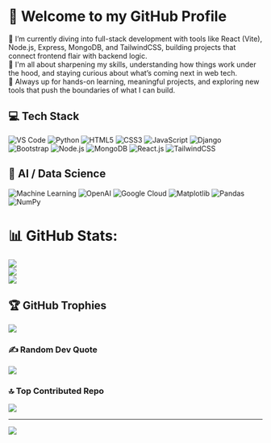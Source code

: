# 💫 Welcome to my GitHub Profile
🔭 I’m currently diving into full-stack development with tools like React (Vite), Node.js, Express, MongoDB, and TailwindCSS, building projects that connect frontend flair with backend logic.<br> 🌱 I'm all about sharpening my skills, understanding how things work under the hood, and staying curious about what’s coming next in web tech.<br>🚀 Always up for hands-on learning, meaningful projects, and exploring new tools that push the boundaries of what I can build.<br>

## 💻 Tech Stack

![VS Code](https://img.shields.io/badge/VS%20Code-0078d7?style=flat&logo=visual-studio-code&logoColor=white)
![Python](https://img.shields.io/badge/Python-3776AB?style=flat&logo=python&logoColor=white)
![HTML5](https://img.shields.io/badge/HTML5-E34F26?style=flat&logo=html5&logoColor=white)
![CSS3](https://img.shields.io/badge/CSS3-1572B6?style=flat&logo=css3&logoColor=white)
![JavaScript](https://img.shields.io/badge/JavaScript-F7DF1E?style=flat&logo=javascript&logoColor=black)
![Django](https://img.shields.io/badge/Django-092E20?style=flat&logo=django&logoColor=white)
![Bootstrap](https://img.shields.io/badge/Bootstrap-7952B3?style=flat&logo=bootstrap&logoColor=white)
![Node.js](https://img.shields.io/badge/Node.js-339933?style=flat&logo=node.js&logoColor=white)
![MongoDB](https://img.shields.io/badge/MongoDB-47A248?style=flat&logo=mongodb&logoColor=white)
![React.js](https://img.shields.io/badge/React-61DAFB?style=flat&logo=react&logoColor=black)
![TailwindCSS](https://img.shields.io/badge/TailwindCSS-38B2AC?style=flat&logo=tailwind-css&logoColor=white)

## 🧠 AI / Data Science

![Machine Learning](https://img.shields.io/badge/Machine%20Learning-000000?style=flat&logo=python&logoColor=white)
![OpenAI](https://img.shields.io/badge/OpenAI-412991?style=flat&logo=openai&logoColor=white)
![Google Cloud](https://img.shields.io/badge/Google%20Cloud-4285F4?style=flat&logo=googlecloud&logoColor=white)
![Matplotlib](https://img.shields.io/badge/Matplotlib-ffffff?style=flat&logo=matplotlib&logoColor=black)
![Pandas](https://img.shields.io/badge/Pandas-150458?style=flat&logo=pandas&logoColor=white)
![NumPy](https://img.shields.io/badge/NumPy-013243?style=flat&logo=numpy&logoColor=white)

# 📊 GitHub Stats:
![](https://github-readme-stats.vercel.app/api?username=dhyan2815&theme=dark&hide_border=false&include_all_commits=true&count_private=true)<br/>
![](https://github-readme-streak-stats.herokuapp.com/?user=dhyan2815&theme=dark&hide_border=false)<br/>
![](https://github-readme-stats.vercel.app/api/top-langs/?username=dhyan2815&theme=dark&hide_border=false&include_all_commits=true&count_private=true&layout=compact)

## 🏆 GitHub Trophies
![](https://github-profile-trophy.vercel.app/?username=dhyan2815&theme=dark&no-frame=false&no-bg=true&margin-w=4)

### ✍️ Random Dev Quote
![](https://quotes-github-readme.vercel.app/api?type=horizontal&theme=merko)

### 🔝 Top Contributed Repo
![](https://github-contributor-stats.vercel.app/api?username=dhyan2815&limit=5&theme=dark&combine_all_yearly_contributions=true)

---
[![](https://visitcount.itsvg.in/api?id=dhyan2815&icon=1&color=0)](https://visitcount.itsvg.in)

<!-- Proudly created with GPRM ( https://gprm.itsvg.in ) -->
